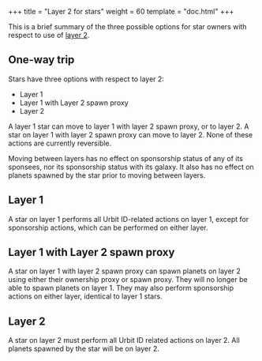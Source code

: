 +++
title = "Layer 2 for stars"
weight = 60
template = "doc.html"
+++

This is a brief summary of the three possible options for star owners with respect to use of [layer 2](https://developers.urbit.org/glossary/rollups).

## One-way trip

Stars have three options with respect to layer 2:

- Layer 1
- Layer 1 with Layer 2 spawn proxy
- Layer 2

A layer 1 star can move to layer 1 with layer 2 spawn proxy, or to layer 2. A star on layer 1 with layer 2 spawn proxy can move to layer 2. None of these actions are currently reversible.

Moving between layers has no effect on sponsorship status of any of its sponsees, nor its sponsorship status with its galaxy. It also has no effect on planets spawned by the star prior to moving between layers.

## Layer 1

A star on layer 1 performs all Urbit ID-related actions on layer 1, except for sponsorship actions, which can be performed on either layer.

## Layer 1 with Layer 2 spawn proxy

A star on layer 1 with layer 2 spawn proxy can spawn planets on layer 2 using either their ownership proxy or spawn proxy. They will no longer be able to spawn planets on layer 1. They may also perform sponsorship actions on either layer, identical to layer 1 stars.

## Layer 2

A star on layer 2 must perform all Urbit ID related actions on layer 2. All planets spawned by the star will be on layer 2.
